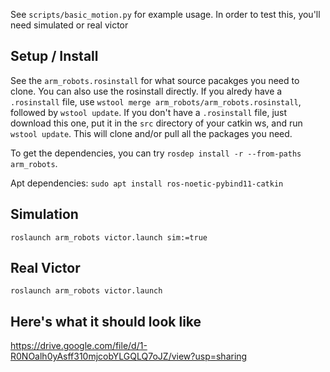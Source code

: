 See `scripts/basic_motion.py` for example usage. In order to test this, you'll need simulated or real victor

## Setup / Install

See the `arm_robots.rosinstall` for what source pacakges you need to clone. You can also use the rosinstall directly. If you alredy have a `.rosinstall` file, use `wstool merge arm_robots/arm_robots.rosinstall`, followed by `wstool update`. If you don't have a `.rosinstall` file, just download this one, put it in the `src` directory of your catkin ws, and run `wstool update`. This will clone and/or pull all the packages you need.

To get the dependencies, you can try `rosdep install -r --from-paths arm_robots`.

Apt dependencies:
`sudo apt install ros-noetic-pybind11-catkin`

## Simulation

    roslaunch arm_robots victor.launch sim:=true


## Real Victor

    roslaunch arm_robots victor.launch


## Here's what it should look like

https://drive.google.com/file/d/1-R0NOalh0yAsff310mjcobYLGQLQ7oJZ/view?usp=sharing
